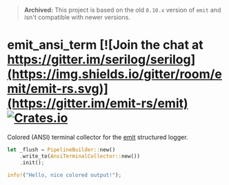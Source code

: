 > **Archived:** This project is based on the old `0.10.x` version of `emit` and isn't compatible with newer versions.

# emit_ansi_term [![Join the chat at https://gitter.im/serilog/serilog](https://img.shields.io/gitter/room/emit/emit-rs.svg)](https://gitter.im/emit-rs/emit) [![Crates.io](https://img.shields.io/crates/v/emit_ansi_term.svg)](https://crates.io/crates/emit_ansi_term)

Colored (ANSI) terminal collector for the [emit](https://crates.io/crates/emit) structured logger.

```rust
let _flush = PipelineBuilder::new()
    .write_to(AnsiTerminalCollector::new())
    .init();

info!("Hello, nice colored output!");
```
